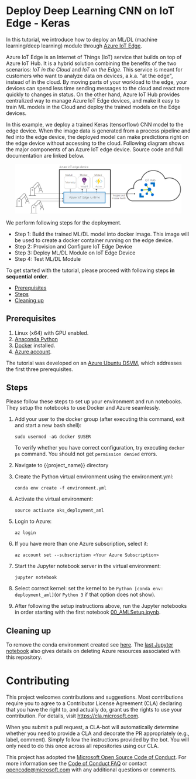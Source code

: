 # Deploy Deep Learning CNN on IoT Edge - Keras

In this tutorial, we introduce how to deploy an ML/DL (machine learning/deep learning) module through [Azure IoT Edge](https://docs.microsoft.com/en-us/azure/iot-edge/how-iot-edge-works). 

Azure IoT Edge is an Internet of Things (IoT) service that builds on top of Azure IoT Hub. It is a hybrid solution combining the benefits of the two scenarios: *IoT in the Cloud* and *IoT on the Edge*. This service is meant for customers who want to analyze data on devices, a.k.a. "at the edge", instead of in the cloud. By moving parts of your workload to the edge, your devices can spend less time sending messages to the cloud and react more quickly to changes in status. On the other hand, Azure IoT Hub provides centralized way to manage Azure IoT Edge devices, and make it easy to train ML models in the Cloud and deploy the trained models on the Edge devices.  

In this example, we deploy a trained Keras (tensorflow) CNN model to the edge device. When the image data is generated from a process pipeline and fed into the edge device, the deployed model can make predictions right on the edge device without accessing to the cloud. Following diagram shows the major components of an Azure IoT edge device. Source code and full documentation are linked below.

<p align="center">
<img src="azureiotedgeruntime.png" alt="logo" width="90%"/>
</p>

We perform following steps for the deployment.

- Step 1: Build the trained ML/DL model into docker image. This image will be used to create a docker container running on the edge device. 
- Step 2: Provision and Configure IoT Edge Device
- Step 3: Deploy ML/DL Module on IoT Edge Device
- Step 4: Test ML/DL Module


To get started with the tutorial, please proceed with following steps **in sequential order**.

 * [Prerequisites](#prerequisites)
 * [Steps](#steps)
 * [Cleaning up](#cleanup)

<a id='prerequisites'></a>
## Prerequisites
1. Linux (x64) with GPU enabled.
2. [Anaconda Python](https://www.anaconda.com/download)
3. [Docker](https://docs.docker.com/v17.12/install/linux/docker-ee/ubuntu) installed.
4. [Azure account](https://azure.microsoft.com).

The tutorial was developed on an [Azure Ubuntu
DSVM](https://docs.microsoft.com/en-us/azure/machine-learning/data-science-virtual-machine/dsvm-ubuntu-intro),
which addresses the first three prerequisites.

<a id='steps'></a>
## Steps
Please follow these steps to set up your environment and run notebooks.  They setup the notebooks to use Docker and Azure seamlessly.

1. Add your user to the docker group (after executing this command, exit and start a new bash shell): 
   ```
   sudo usermod -aG docker $USER
   ```
   To verify whether you have correct configuration, try executing `docker ps` command. You should not get `permission denied` errors.

2. Navigate to {{project_name}} directory

3. Create the Python virtual environment using the environment.yml:
   ```
   conda env create -f environment.yml
   ```
4. Activate the virtual environment:
   ```
   source activate aks_deployment_aml
   ```
5. Login to Azure:
   ```
   az login
   ```
6. If you have more than one Azure subscription, select it:
   ```
   az account set --subscription <Your Azure Subscription>
   ```
7. Start the Jupyter notebook server in the virtual environment:
   ```
   jupyter notebook
   ```
8. Select correct kernel: set the kernel to be `Python [conda env: deployment_aml]`(or `Python 3` if that option does not show).

9. After following the setup instructions above, run the Jupyter notebooks in order starting with the first notebook [00_AMLSetup.ipynb](./00_AMLSetup.ipynb).

<a id='cleanup'></a>
## Cleaning up
To remove the conda environment created see [here](https://conda.io/projects/continuumio-conda/en/latest/commands/remove.html). The [last Jupyter notebook](./05_TearDown.ipynb)  also gives details on deleting Azure resources associated with this repository.

# Contributing
This project welcomes contributions and suggestions.  Most contributions require you to agree to a
Contributor License Agreement (CLA) declaring that you have the right to, and actually do, grant us
the rights to use your contribution. For details, visit https://cla.microsoft.com.

When you submit a pull request, a CLA-bot will automatically determine whether you need to provide
a CLA and decorate the PR appropriately (e.g., label, comment). Simply follow the instructions
provided by the bot. You will only need to do this once across all repositories using our CLA.

This project has adopted the [Microsoft Open Source Code of Conduct](https://opensource.microsoft.com/codeofconduct/).
For more information see the [Code of Conduct FAQ](https://opensource.microsoft.com/codeofconduct/faq/) or
contact [opencode@microsoft.com](mailto:opencode@microsoft.com) with any additional questions or comments.
